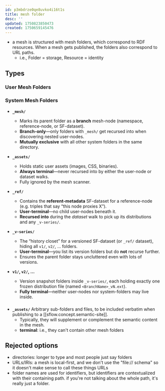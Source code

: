 ```yaml
---
id: p3mbdrze0qe8uvko4i16t1s
title: mesh folder
desc: ''
updated: 1750823850473
created: 1750659145476
---
```


- a mesh is structured with mesh folders, which correspond to RDF resources.
  When a mesh gets published, the folders also correspond to URL paths.
  - i.e., Folder = storage, Resource = identity

## Types

### User Mesh Folders

### System Mesh Folders

- **`_mesh/`**

  - Marks its parent folder as a **branch** mesh-node (namespace,
    reference-node, or SF-dataset).
  - **Branch-only**—only folders with `_mesh/` get recursed into when
    discovering nested user-nodes.
  - **Mutually exclusive** with all other system folders in the same directory.

- **`_assets/`**

  - Holds static user assets (images, CSS, binaries).
  - **Always terminal**—never recursed into by either the user-node or dataset
    walks.
  - Fully ignored by the mesh scanner.

- **`_ref/`**

  - Contains the **referent-metadata** SF-dataset for a reference-node (e.g.
    triples that say “this node proxies X”).
  - **User-terminal**—no child user-nodes beneath it.
  - **Recursed into** during the _dataset_ walk to pick up its distributions and
    any `_v-series/`.

- **`_v-series/`**

  - The “history closet” for a versioned SF-dataset (or `_ref/` dataset), hiding
    all `v1/`, `v2/`, … folders.
  - **User-terminal**—you list its version folders but do **not** recurse
    further.
  - Ensures the parent folder stays uncluttered even with lots of versions.

- **`v1/`, `v2/`, …**

  - Version snapshot folders inside `_v-series/`, each holding exactly one
    frozen distribution file (named `<BranchName>_vN.ext`).
  - **Fully terminal**—neither user-nodes nor system-folders may live inside.

### 

- **`_assets/`** Arbitrary sub-folders and files, to be included verbatim when
  publishing to a [[sflow.concept.semantic-site]].
  - Typically, they will supplement or complement the semantic content in the
    mesh.
  - **terminal**: i.e., they can't contain other mesh folders

## Rejected options

- directories: longer to type and most people just say folders
- URLs/IRIs: a mesh is local-first, and we don't use the "file:// schema" so it
  doesn't make sense to call these things URLs
- folder names are used for identifiers, but identifiers are contextualized with
  their containing path. if you're not talking about the whole path, it's really
  just a folder.
